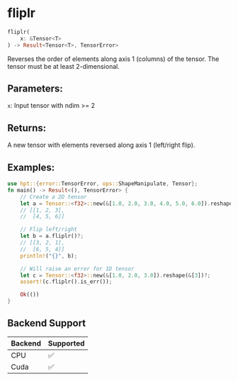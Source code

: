 # fliplr
```rust
fliplr(
    x: &Tensor<T>
) -> Result<Tensor<T>, TensorError>
```
Reverses the order of elements along axis 1 (columns) of the tensor. The tensor must be at least 2-dimensional.

## Parameters:
`x`: Input tensor with ndim >= 2

## Returns:
A new tensor with elements reversed along axis 1 (left/right flip).

## Examples:
```rust
use hpt::{error::TensorError, ops::ShapeManipulate, Tensor};
fn main() -> Result<(), TensorError> {
    // Create a 2D tensor
    let a = Tensor::<f32>::new(&[1.0, 2.0, 3.0, 4.0, 5.0, 6.0]).reshape(&[2, 3])?;
    // [[1, 2, 3],
    //  [4, 5, 6]]

    // Flip left/right
    let b = a.fliplr()?;
    // [[3, 2, 1],
    //  [6, 5, 4]]
    println!("{}", b);

    // Will raise an error for 1D tensor
    let c = Tensor::<f32>::new(&[1.0, 2.0, 3.0]).reshape(&[3])?;
    assert!(c.fliplr().is_err());

    Ok(())
}
```
## Backend Support
| Backend | Supported |
|---------|-----------|
| CPU     | ✅         |
| Cuda    | ✅        |